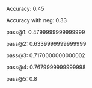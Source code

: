 Accuracy: 0.45

Accuracy with neg: 0.33

pass@1: 0.4799999999999999

pass@2: 0.6339999999999999

pass@3: 0.7170000000000002

pass@4: 0.7679999999999998

pass@5: 0.8
